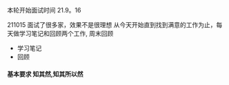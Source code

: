 本轮开始面试时间 21.9。16

211015 面试了很多家，效果不是很理想
从今天开始直到找到满意的工作为止，每天做学习笔记和回顾两个工作,
周末回顾

* 学习笔记
* 回顾

#### 基本要求 知其然,知其所以然
